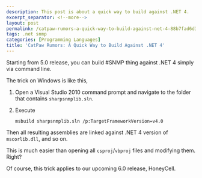 ```yaml
---
description: This post is about a quick way to build against .NET 4.
excerpt_separator: <!--more-->
layout: post
permalink: /catpaw-rumors-a-quick-way-to-build-against-net-4-88b7fad6d346
tags: .net snmp
categories: [Programming Languages]
title: 'CatPaw Rumors: A Quick Way to Build Against .NET 4'
---
```

Starting from 5.0 release, you can build #SNMP thing against .NET 4 simply via command line.
<!--more-->

The trick on Windows is like this,

1. Open a Visual Studio 2010 command prompt and navigate to the folder that contains `sharpsnmplib.sln`.
1. Execute

   ``` text
   msbuild sharpsnmplib.sln /p:TargetFrameworkVersion=v4.0
   ```

Then all resulting assemblies are linked against .NET 4 version of `mscorlib.dll`, and so on.

This is much easier than opening all `csproj`/`vbproj` files and modifying them. Right?

Of course, this trick applies to our upcoming 6.0 release, HoneyCell.
